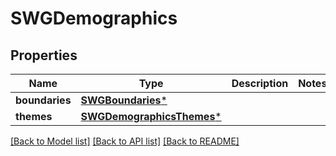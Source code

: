 # SWGDemographics

## Properties
Name | Type | Description | Notes
------------ | ------------- | ------------- | -------------
**boundaries** | [**SWGBoundaries***](SWGBoundaries.md) |  | 
**themes** | [**SWGDemographicsThemes***](SWGDemographicsThemes.md) |  | 

[[Back to Model list]](../README.md#documentation-for-models) [[Back to API list]](../README.md#documentation-for-api-endpoints) [[Back to README]](../README.md)


